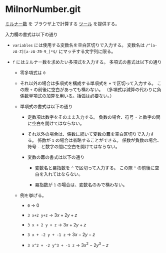 # MilnorNumber.git

[ミルナー数](https://ja.wikipedia.org/wiki/ミルナー数) を
ブラウザ上で計算する [ツール](http://tounaishouta.github.io/MilnorNumber/) を提供する。

入力欄の書式は以下の通り

* `variables` には使用する変数名を空白区切りで入力する。
  変数名は `/^[a-zA-Z][a-zA-Z0-9_]*$/` にマッチする文字列に限る。

* `f` にはミルナー数を求めたい多項式を入力する。
  多項式の書式は以下の通り

  * 零多項式は `0`

  * それ以外の場合は多項式を構成する単項式を  `+` で区切って入力する。
    この際 `+` の前後に空白があっても構わない。
    （多項式は減算の代わりに負係数単項式の加算を用いる。括弧は必要ない。）

  * 単項式の書式は以下の通り

    * 定数項は数字をそのまま入力する。
      負数の場合、符号 `-` と数字の間に空白を開けてはならない。

    * それ以外の場合は、係数に続いて変数の羃を空白区切りで入力する。
      係数が `1` の場合は省略することができる。
      係数が負数の場合、符号 `-` と数字の間に空白を開けてはならない。

    * 変数の羃の書式は以下の通り

      * 変数名と羃指数を `^` で区切って入力する。
        この際 `^` の前後に空白を入れてはならない。

      * 羃指数が `1` の場合は、変数名のみで構わない。

  * 例を挙げる。

    * `0` → $0$

    * `3 x+2 y+z` → $3 x + 2 y + z$

    * `3 x + 2 y + z` → $3 x + 2 y + z$

    * `3 x + -2 y + -1 z` → $3 x - 2 y - z$

    * `3 x^2 + -2 y^3 + -1 z` → $3 x ^ 2 - 2 y ^ 3 - z$
